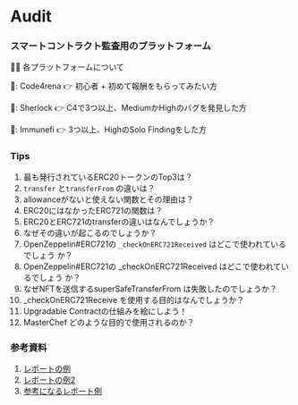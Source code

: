 # Audit

### スマートコントラクト監査用のプラットフォーム

<aside>
🕵️‍♂️ 各プラットフォームについて

🥚: Code4rena 👉 初心者 + 初めて報酬をもらってみたい方

🐣: Sherlock 👉 C4で3つ以上、MediumかHighのバグを発見した方

🐔: Immunefi 👉 3つ以上、HighのSolo Findingをした方
</aside>

### Tips

1. 最も発行されているERC20トークンのTop3は？
2. `transfer` と`transferFrom` の違いは？
3. allowanceがないと使えない関数とその理由は？
4. ERC20にはなかったERC721の関数は？
5. ERC20とERC721のtransferの違いはなんでしょうか？
6. なぜその違いが起こるのでしょうか？
7. OpenZeppelin#ERC721の `_checkOnERC721Received` はどこで使われているでしょう か？
8. OpenZeppelin#ERC721の _checkOnERC721Received はどこで使われているでしょう か？
9. なぜNFTを送信するsuperSafeTransferFrom は失敗したのでしょうか？
10. _checkOnERC721Receive を使用する目的はなんでしょうか？
11. Upgradable Contractの仕組みを絵にしよう！
12. MasterChef どのような目的で使用されるのか？

### 参考資料
1. [レポートの例](https://code4rena.com/reports/2022-03-sublime/)
2. [レポートの例2](https://hackmd.io/@Tomo0930/SkCXCHvvj)
3. [参考になるレポート例](https://github.com/code-423n4/2022-01-sandclock-findings/issues/157)